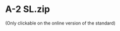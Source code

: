 # A-2 SL.zip

<resource src="test.zip"></resource> (Only clickable on the online version of the standard)
